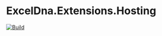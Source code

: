 # ExcelDna.Extensions.Hosting

[![Build](https://github.com/altso/ExcelDna.Extensions.Hosting/actions/workflows/dotnet.yml/badge.svg)](https://github.com/altso/ExcelDna.Extensions.Hosting/actions/workflows/dotnet.yml)
